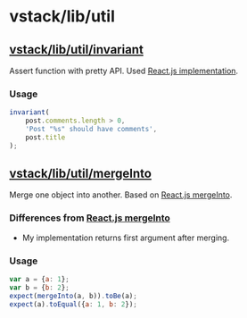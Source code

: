 # vstack/lib/util

## [vstack/lib/util/invariant]

Assert function with pretty API. Used [React.js implementation].

### Usage

```js
invariant(
    post.comments.length > 0,
    'Post "%s" should have comments',
    post.title
);
```

## [vstack/lib/util/mergeInto]

Merge one object into another. Based on [React.js mergeInto].

### Differences from [React.js mergeInto]

* My implementation returns first argument after merging.

### Usage

```js
var a = {a: 1};
var b = {b: 2};
expect(mergeInto(a, b)).toBe(a);
expect(a).toEqual({a: 1, b: 2});
```


[vstack/lib/util/invariant]: https://github.com/vslinko/vstack/blob/master/lib/util/invariant.js
[vstack/lib/util/mergeInto]: https://github.com/vslinko/vstack/blob/master/lib/util/mergeInto.js
[React.js implementation]: https://github.com/facebook/react/blob/master/src/vendor/core/invariant.js
[React.js mergeInto]: https://github.com/facebook/react/blob/master/src/vendor/core/mergeInto.js
